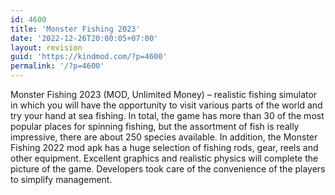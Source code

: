 ```yaml
---
id: 4600
title: 'Monster Fishing 2023'
date: '2022-12-26T20:00:05+07:00'
layout: revision
guid: 'https://kindmod.com/?p=4600'
permalink: '/?p=4600'
---
```


Monster Fishing 2023 (MOD, Unlimited Money) – realistic fishing simulator in which you will have the opportunity to visit various parts of the world and try your hand at sea fishing. In total, the game has more than 30 of the most popular places for spinning fishing, but the assortment of fish is really impressive, there are about 250 species available. In addition, the Monster Fishing 2022 mod apk has a huge selection of fishing rods, gear, reels and other equipment. Excellent graphics and realistic physics will complete the picture of the game. Developers took care of the convenience of the players to simplify management.